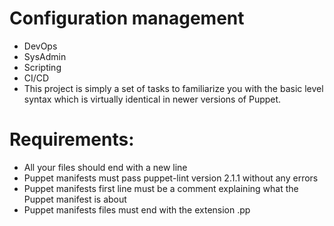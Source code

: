 # **Configuration management**

+ DevOps
+ SysAdmin
+ Scripting
+ CI/CD
+ This project is simply a set of tasks to familiarize you with the basic level syntax which is virtually identical in newer versions of Puppet.


# **Requirements:**

+ All your files should end with a new line
+ Puppet manifests must pass puppet-lint version 2.1.1 without any errors
+ Puppet manifests first line must be a comment explaining what the Puppet manifest is about
+ Puppet manifests files must end with the extension .pp
